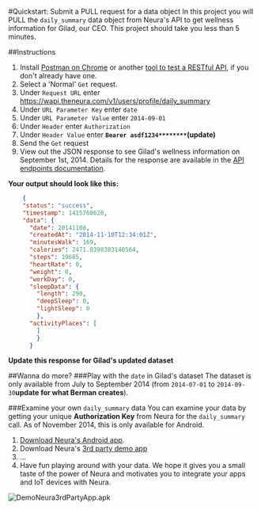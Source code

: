 
#Quickstart: Submit a PULL request for a data object
In this project you will PULL the `daily_summary` data object from Neura's API to get wellness information for Gilad, our CEO.  This project should take you less than 5 minutes.

##Instructions
  1.  Install [Postman on Chrome](http://www.getpostman.com/) or another [tool to test a RESTful API](http://stackoverflow.com/questions/13965959/what-tools-can-i-use-to-test-restful-api), if you don't already have one. 
  2. Select a 'Normal' `Get` request.
  3. Under `Request URL` enter https://wapi.theneura.com/v1/users/profile/daily_summary 
  4. Under `URL Parameter Key` enter `date`
  5. Under `URL Parameter Value` enter `2014-09-01`
  6. Under `Header` enter `Authorization`
  7. Under  `Header Value` enter **`Bearer asdf1234********`(update)**
  8. Send the `Get` request
  9. View out the JSON response to see Gilad's wellness information on September 1st, 2014.  Details for the response are available in the [API endpoints documentation](https://github.com/mikimer/Neura_documentation/blob/master/text/endpoints.md). 

**Your output should look like this:**

```json
    {
    "status": "success",
    "timestamp": 1415768620,
    "data": {
      "date": 20141108,
      "createdAt": "2014-11-10T12:34:01Z",
      "minutesWalk": 169,
      "calories": 2471.0398383140564,
      "steps": 19665,
      "heartRate": 0,
      "weight": 0,
      "workDay": 0,
      "sleepData": {
        "length": 290,
        "deepSleep": 0,
        "lightSleep": 0
        },
      "activityPlaces": [ 
        ]
        }
      }
```
**Update this response for Gilad's updated dataset**

##Wanna do more? 
###Play with the `date` in Gilad's dataset 
The dataset is only available from July to September 2014 (from `2014-07-01` to `2014-09-30`**update for what Berman creates**). 

###Examine your own `daily_summary` data
You can examine your data by getting your unique **Authorization Key** from Neura for the `daily_summary` call.  As of November 2014, this is only available for Android.

  1. [Download Neura's Android app](https://play.google.com/store/apps/details?id=com.neura.weave&hl=en). 
  2. Download Neura's [3rd party demo app](https://github.com/mikimer/Neura_documentation/blob/master/resources/DemoNeura3rdPartyApp.apk)
  3. ...
  4. Have fun playing around with your data. We hope it gives you a small taste of the power of Neura and motivates you to integrate your apps and IoT devices with Neura.

![DemoNeura3rdPartyApp.apk](https://github.com/mikimer/Neura_documentation/blob/master/resources/Screenshot_DemoNeura3rdPartyApp.png)
